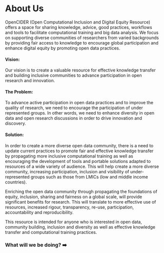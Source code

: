 # About Us

OpenCIDER \(Open Computational Inclusion and Digital Equity Resource\) offers a space for sharing knowledge, advice, good practices, workflows and tools to facilitate computational training and big data analysis. We focus on supporting diverse communities of researchers from varied backgrounds by providing fair access to knowledge to encourage global participation and enhance digital equity by promoting open data practices.

#### Vision:

Our vision is to create a valuable resource for effective knowledge transfer and building inclusive communities to advance participation in open research and innovation.

#### The Problem:

To advance active participation in open data practices and to improve the quality of research, we need to encourage the participation of under represented groups. In other words, we need to enhance diversity in open data and open research discussions in order to drive innovation and discovery.

#### Solution:

In order to create a more diverse open data community, there is a need to update current practices to promote fair and effective knowledge transfer by propagating more inclusive computational training as well as encouraging the development of tools and portable solutions adapted to resources of a wide variety of audience. This will help create a more diverse community, increasing participation, inclusion and visibility of under-represented groups such as those from LMICs \(low and middle income countries\).

Enriching the open data community through propagating the foundations of equity, inclusion, sharing and fairness on a global scale, will provide significant benefits for research. This will translate to more effective use of resources, increased rigour, transparency, re-use, participation, accountability and reproducibility.

This resource is intended for anyone who is interested in open data, community building, inclusion and diversity as well as effective knowledge transfer and computational training practices.

### 

### What will we be doing? ➡️  

